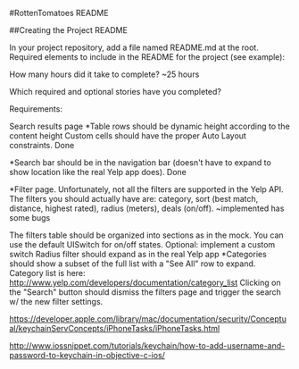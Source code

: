 #RottenTomatoes README

##Creating the Project README

In your project repository, add a file named README.md at the root. Required elements to include in the README for the project (see example):

How many hours did it take to complete?
~25 hours

Which required and optional stories have you completed?

Requirements:

Search results page
*Table rows should be dynamic height according to the content height
Custom cells should have the proper Auto Layout constraints. Done

*Search bar should be in the navigation bar (doesn't have to expand to show location like the real Yelp app does). Done

*Filter page. Unfortunately, not all the filters are supported in the Yelp API.
The filters you should actually have are: category, sort (best match, distance, highest rated), radius (meters), deals (on/off).
~implemented has some bugs

The filters table should be organized into sections as in the mock.
You can use the default UISwitch for on/off states. Optional: implement a custom switch
Radius filter should expand as in the real Yelp app
*Categories should show a subset of the full list with a "See All" row to expand. Category list is here: http://www.yelp.com/developers/documentation/category_list
Clicking on the "Search" button should dismiss the filters page and trigger the search w/ the new filter settings.

https://developer.apple.com/library/mac/documentation/security/Conceptual/keychainServConcepts/iPhoneTasks/iPhoneTasks.html

http://www.iossnippet.com/tutorials/keychain/how-to-add-username-and-password-to-keychain-in-objective-c-ios/
